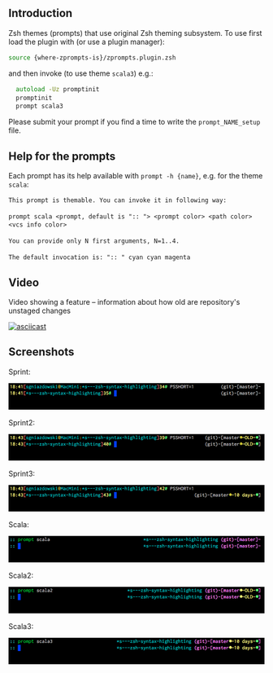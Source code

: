 ## Introduction

Zsh themes (prompts) that use original Zsh theming subsystem.
To use first load the plugin with (or use a plugin manager):

```zsh
source {where-zprompts-is}/zprompts.plugin.zsh
```

and then invoke (to use theme `scala3`) e.g.:

```zsh
  autoload -Uz promptinit
  promptinit
  prompt scala3
```

Please submit your prompt if you find a time to write the `prompt_NAME_setup`
file.

## Help for the prompts

Each prompt has its help available with `prompt -h {name}`, e.g. for
the theme `scala`:

```
This prompt is themable. You can invoke it in following way:

prompt scala <prompt, default is ":: "> <prompt color> <path color> <vcs info color>

You can provide only N first arguments, N=1..4.

The default invocation is: ":: " cyan cyan magenta
```

## Video

Video showing a feature – information about how old are repository's unstaged changes

[![asciicast](https://asciinema.org/a/48122.png)](https://asciinema.org/a/48122)

## Screenshots

Sprint:

![sprint](https://github.com/psprint/zprompts/blob/img/img/sprint.png)

Sprint2:

![sprint2](https://github.com/psprint/zprompts/blob/img/img/sprint2.png)

Sprint3:

![sprint3](https://github.com/psprint/zprompts/blob/img/img/sprint3.png)

Scala:

![scala](https://github.com/psprint/zprompts/blob/img/img/scala.png)

Scala2:

![scala2](https://github.com/psprint/zprompts/blob/img/img/scala2.png)

Scala3:

![scala3](https://github.com/psprint/zprompts/blob/img/img/scala3.png)

